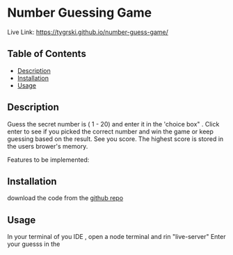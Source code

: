 # Number Guessing Game

Live Link: https://tygrski.github.io/number-guess-game/


## Table of Contents
* [Description](#description)
* [Installation](#installation)
* [Usage](#usage)

## Description

Guess the secret number is ( 1 - 20) and enter it in the 'choice box" . Click enter to see if you picked the correct number and win the game or keep guessing based on the result. See you score. The highest score is stored in the users brower's memory. 

Features to be implemented:


## Installation

download the code from the <a href="git@github.com:tygrski/number-guess-game.git" target="_blank">github repo</a>

## Usage

In your terminal of you IDE , open a node terminal and rin "live-server"
Enter your guesss in the 
